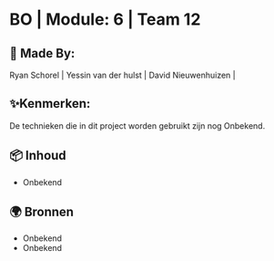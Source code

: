 # BO | Module: 6 | Team 12
## 🧩 Made By:
Ryan Schorel | Yessin van der hulst | David Nieuwenhuizen | 
## ✨Kenmerken:
De technieken die in dit project worden gebruikt zijn nog Onbekend.
## 📦 Inhoud
* Onbekend
## 🌍 Bronnen
* Onbekend
* Onbekend

